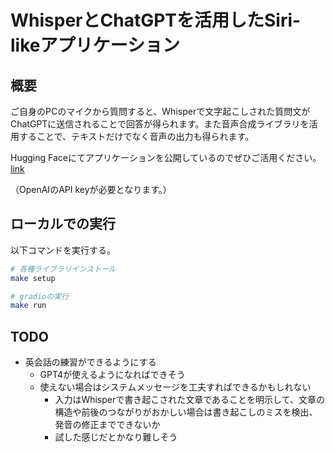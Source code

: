 # WhisperとChatGPTを活用したSiri-likeアプリケーション

## 概要
ご自身のPCのマイクから質問すると、Whisperで文字起こしされた質問文がChatGPTに送信されることで回答が得られます。また音声合成ライブラリを活用することで、テキストだけでなく音声の出力も得られます。

Hugging Faceにてアプリケーションを公開しているのでぜひご活用ください。[link](https://huggingface.co/spaces/nomnomnonono/Siri-via-Whisper-ChatGPT)

（OpenAIのAPI keyが必要となります。）

## ローカルでの実行
以下コマンドを実行する。
```bash
# 各種ライブラリインストール
make setup

# gradioの実行
make run
```

## TODO
- 英会話の練習ができるようにする
  - GPT4が使えるようになればできそう
  - 使えない場合はシステムメッセージを工夫すればできるかもしれない
    - 入力はWhisperで書き起こされた文章であることを明示して、文章の構造や前後のつながりがおかしい場合は書き起こしのミスを検出、発音の修正までできないか
    - 試した感じだとかなり難しそう
